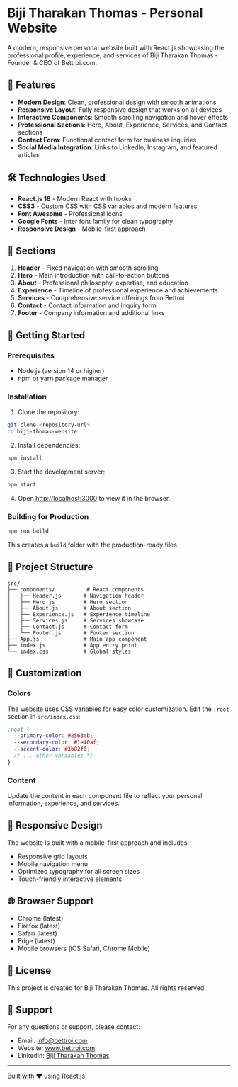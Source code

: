 # Biji Tharakan Thomas - Personal Website

A modern, responsive personal website built with React.js showcasing the professional profile, experience, and services of Biji Tharakan Thomas - Founder & CEO of Bettroi.com.

## 🚀 Features

- **Modern Design**: Clean, professional design with smooth animations
- **Responsive Layout**: Fully responsive design that works on all devices
- **Interactive Components**: Smooth scrolling navigation and hover effects
- **Professional Sections**: Hero, About, Experience, Services, and Contact sections
- **Contact Form**: Functional contact form for business inquiries
- **Social Media Integration**: Links to LinkedIn, Instagram, and featured articles

## 🛠️ Technologies Used

- **React.js 18** - Modern React with hooks
- **CSS3** - Custom CSS with CSS variables and modern features
- **Font Awesome** - Professional icons
- **Google Fonts** - Inter font family for clean typography
- **Responsive Design** - Mobile-first approach

## 📱 Sections

1. **Header** - Fixed navigation with smooth scrolling
2. **Hero** - Main introduction with call-to-action buttons
3. **About** - Professional philosophy, expertise, and education
4. **Experience** - Timeline of professional experience and achievements
5. **Services** - Comprehensive service offerings from Bettroi
6. **Contact** - Contact information and inquiry form
7. **Footer** - Company information and additional links

## 🚀 Getting Started

### Prerequisites

- Node.js (version 14 or higher)
- npm or yarn package manager

### Installation

1. Clone the repository:
```bash
git clone <repository-url>
cd biji-thomas-website
```

2. Install dependencies:
```bash
npm install
```

3. Start the development server:
```bash
npm start
```

4. Open [http://localhost:3000](http://localhost:3000) to view it in the browser.

### Building for Production

```bash
npm run build
```

This creates a `build` folder with the production-ready files.

## 📁 Project Structure

```
src/
├── components/          # React components
│   ├── Header.js       # Navigation header
│   ├── Hero.js         # Hero section
│   ├── About.js        # About section
│   ├── Experience.js   # Experience timeline
│   ├── Services.js     # Services showcase
│   ├── Contact.js      # Contact form
│   └── Footer.js       # Footer section
├── App.js              # Main app component
├── index.js            # App entry point
└── index.css           # Global styles
```

## 🎨 Customization

### Colors
The website uses CSS variables for easy color customization. Edit the `:root` section in `src/index.css`:

```css
:root {
  --primary-color: #2563eb;
  --secondary-color: #1e40af;
  --accent-color: #3b82f6;
  /* ... other variables */
}
```

### Content
Update the content in each component file to reflect your personal information, experience, and services.

## 📱 Responsive Design

The website is built with a mobile-first approach and includes:
- Responsive grid layouts
- Mobile navigation menu
- Optimized typography for all screen sizes
- Touch-friendly interactive elements

## 🌐 Browser Support

- Chrome (latest)
- Firefox (latest)
- Safari (latest)
- Edge (latest)
- Mobile browsers (iOS Safari, Chrome Mobile)

## 📄 License

This project is created for Biji Tharakan Thomas. All rights reserved.

## 🤝 Support

For any questions or support, please contact:
- Email: info@bettroi.com
- Website: www.bettroi.com
- LinkedIn: [Biji Tharakan Thomas](https://ae.linkedin.com/in/bijitharakanthomas)

---

Built with ❤️ using React.js
